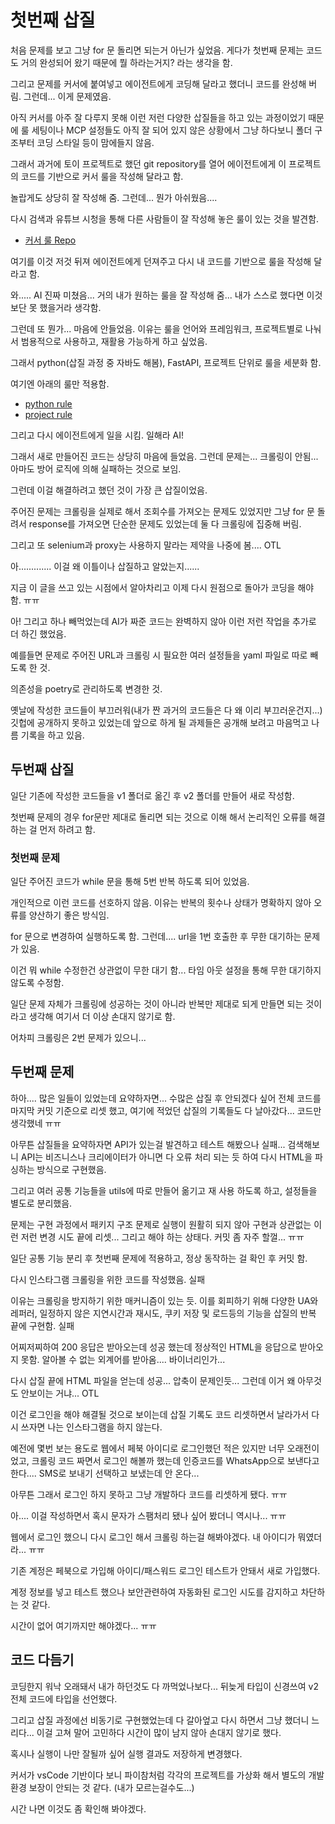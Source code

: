 # 첫번째 삽질

처음 문제를 보고 그냥 for 문 돌리면 되는거 아닌가 싶었음. 게다가 첫번째 문제는 코드도 거의 완성되어 왔기 때문에 뭘 하라는거지? 라는 생각을 함.  

그리고 문제를 커서에 붙여넣고 에이전트에게 코딩해 달라고 했더니 코드를 완성해 버림. 그런데... 이게 문제였음.  

아직 커서를 아주 잘 다루지 못해 이런 저런 다양한 삽질들을 하고 있는 과정이었기 때문에 룰 세팅이나 MCP 설정들도 아직 잘 되어 있지 않은 상황에서 그냥 하다보니 폴더 구조부터 코딩 스타일 등이 맘에들지 않음.  

그래서 과거에 토이 프로젝트로 했던 git repository를 열어 에이전트에게 이 프로젝트의 코드를 기반으로 커서 룰을 작성해 달라고 함.  

놀랍게도 상당히 잘 작성해 줌. 그런데... 뭔가 아쉬웠음....

다시 검색과 유튜브 시청을 통해 다른 사람들이 잘 작성해 놓은 룰이 있는 것을 발견함.

- [커서 룰 Repo](https://github.com/PatrickJS/awesome-cursorrules?tab=readme-ov-file)

여기를 이것 저것 뒤져 에이전트에게 던져주고 다시 내 코드를 기반으로 룰을 작성해 달라고 함.

와..... AI 진짜 미쳤음... 거의 내가 원하는 룰을 잘 작성해 줌... 내가 스스로 했다면 이것보단 못 했을거라 생각함.

그런데 또 뭔가... 마음에 안들었음. 이유는 룰을 언어와 프레임워크, 프로젝트별로 나눠서 범용적으로 사용하고, 재활용 가능하게 하고 싶었음.

그래서 python(삽질 과정 중 자바도 해봄), FastAPI, 프로젝트 단위로 룰을 세분화 함.

여기엔 아래의 룰만 적용함.

- [python rule](.cursor/rules/python-common.mdc)
- [project rule](.cursor/rules/project.mdc)

그리고 다시 에이전트에게 일을 시킴. 일해라 AI!

그래서 새로 만들어진 코드는 상당히 마음에 들었음. 그런데 문제는... 크롤링이 안됨... 아마도 방어 로직에 의해 실패하는 것으로 보임.

그런데 이걸 해결하려고 했던 것이 가장 큰 삽질이었음.

주어진 문제는 크롤링을 실제로 해서 조회수를 가져오는 문제도 있었지만 그냥 for 문 돌려서 response를 가져오면 단순한 문제도 있었는데 둘 다 크롤링에 집중해 버림.

그리고 또 selenium과 proxy는 사용하지 말라는 제약을 나중에 봄.... OTL

아............. 이걸 왜 이틀이나 삽질하고 알았는지......

지금 이 글을 쓰고 있는 시점에서 알아차리고 이제 다시 원점으로 돌아가 코딩을 해야 함. ㅠㅠ

아! 그리고 하나 빼먹었는데 AI가 짜준 코드는 완벽하지 않아 이런 저런 작업을 추가로 더 하긴 했었음.

예를들면 문제로 주어진 URL과 크롤링 시 필요한 여러 설정들을 yaml 파일로 따로 빼도록 한 것.

의존성을 poetry로 관리하도록 변경한 것.

옛날에 작성한 코드들이 부끄러워(내가 짠 과거의 코드들은 다 왜 이리 부끄러운건지...) 깃헙에 공개하지 못하고 있었는데 앞으로 하게 될 과제들은 공개해 보려고 마음먹고 나름 기록을 하고 있음.

## 두번째 삽질

일단 기존에 작성한 코드들을 v1 폴더로 옮긴 후 v2 폴더를 만들어 새로 작성함.

첫번째 문제의 경우 for문만 제대로 돌리면 되는 것으로 이해 해서 논리적인 오류를 해결하는 걸 먼저 하려고 함.

### 첫번째 문제

일단 주어진 코드가 while 문을 통해 5번 반복 하도록 되어 있었음.

개인적으로 이런 코드를 선호하지 않음. 이유는 반복의 횟수나 상태가 명확하지 않아 오류를 양산하기 좋은 방식임.

for 문으로 변경하여 실행하도록 함. 그런데.... url을 1번 호출한 후 무한 대기하는 문제가 있음.

이건 뭐 while 수정한건 상관없이 무한 대기 함... 타임 아웃 설정을 통해 무한 대기하지 않도록 수정함.

일단 문제 자체가 크롤링에 성공하는 것이 아니라 반복만 제대로 되게 만들면 되는 것이라고 생각해 여기서 더 이상 손대지 않기로 함.

어차피 크롤링은 2번 문제가 있으니...

## 두번째 문제

하아.... 많은 일들이 있었는데 요약하자면... 수많은 삽질 후 안되겠다 싶어 전체 코드를 마지막 커밋 기준으로 리셋 했고, 여기에 적었던 삽질의 기록들도 다 날아갔다... 코드만 생각했네 ㅠㅠ

아무튼 삽질들을 요약하자면 API가 있는걸 발견하고 테스트 해봤으나 실패... 검색해보니 API는 비즈니스나 크리에이터가 아니면 다 오류 처리 되는 듯 하여 다시 HTML을 파싱하는 방식으로 구현했음.

그리고 여러 공통 기능들을 utils에 따로 만들어 옮기고 재 사용 하도록 하고, 설정들을 별도로 분리했음.

문제는 구현 과정에서 패키지 구조 문제로 실행이 원활히 되지 않아 구현과 상관없는 이런 저런 변경 시도 끝에 리셋... 그리고 해야 하는 상태다. 커밋 좀 자주 할껄... ㅠㅠ

일단 공통 기능 분리 후 첫번째 문제에 적용하고, 정상 동작하는 걸 확인 후 커밋 함.

다시 인스타그램 크롤링을 위한 코드를 작성했음. 실패

이유는 크롤링을 방지하기 위한 매커니즘이 있는 듯. 이를 회피하기 위해 다양한 UA와 레퍼러, 일정하지 않은 지연시간과 재시도, 쿠키 저장 및 로드등의 기능을 삽질의 반복 끝에 구현함. 실패

어찌저찌하여 200 응답은 받아오는데 성공 했는데 정상적인 HTML을 응답으로 받아오지 못함. 알아볼 수 없는 외계어를 받아옴.... 바이너리인가...

다시 삽질 끝에 HTML 파일을 얻는데 성공... 압축이 문제인듯... 그런데 이거 왜 아무것도 안보이는 거냐... OTL

이건 로그인을 해야 해결될 것으로 보이는데 삽질 기록도 코드 리셋하면서 날라가서 다시 쓰자면 나는 인스타그램을 하지 않는다.

예전에 몇번 보는 용도로 웹에서 페북 아이디로 로그인했던 적은 있지만 너무 오래전이었고, 크롤링 코드 짜면서 로그인 해볼까 했는데 인증코드를 WhatsApp으로 보낸다고 한다.... SMS로 보내기 선택하고 보냈는데 안 온다...

아무튼 그래서 로그인 하지 못하고 그냥 개발하다 코드를 리셋하게 됐다. ㅠㅠ

아.... 이걸 작성하면서 혹시 문자가 스팸처리 됐나 싶어 봤더니 역시나... ㅠㅠ

웹에서 로그인 했으니 다시 로그인 해서 크롤링 하는걸 해봐야겠다. 내 아이디가 뭐였더라... ㅠㅠ

기존 계정은 페북으로 가입해 아이디/패스워드 로그인 테스트가 안돼서 새로 가입했다.

계정 정보를 넣고 테스트 했으나 보안관련하여 자동화된 로그인 시도를 감지하고 차단하는 것 같다.

시간이 없어 여기까지만 해야겠다... ㅠㅠ

## 코드 다듬기

코딩한지 워낙 오래돼서 내가 하던것도 다 까먹었나보다... 뒤늦게 타입이 신경쓰여 v2 전체 코드에 타입을 선언했다.

그리고 삽질 과정에선 비동기로 구현했었는데 다 갈아엎고 다시 하면서 그냥 했더니 느리다... 이걸 고쳐 말어 고민하다 시간이 많이 남지 않아 손대지 않기로 했다.

혹시나 실행이 나만 잘될까 싶어 실행 결과도 저장하게 변경했다.

커서가 vsCode 기반이다 보니 파이참처럼 각각의 프로젝트를 가상화 해서 별도의 개발 환경 보장이 안되는 것 같다. (내가 모르는걸수도...)

시간 나면 이것도 좀 확인해 봐야겠다.